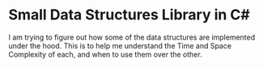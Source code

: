 # Small Data Structures Library in C#
I am trying to figure out how some of the data structures are implemented under the hood. This is to help me understand the Time and Space Complexity of each, and when to use them over the other.
